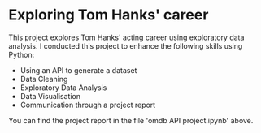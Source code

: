 # Exploring Tom Hanks' career

This project explores Tom Hanks' acting career using exploratory data analysis. I conducted this project to enhance the following skills using Python:
  - Using an API to generate a dataset
  - Data Cleaning
  - Exploratory Data Analysis
  - Data Visualisation
  - Communication through a project report
  
You can find the project report in the file 'omdb API project.ipynb' above.
